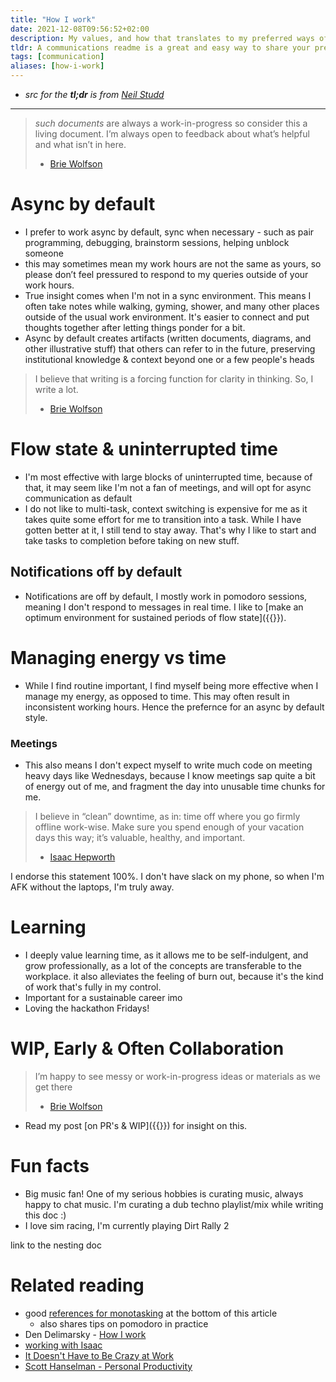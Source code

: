 ```yaml
---
title: "How I work"
date: 2021-12-08T09:56:52+02:00
description: My values, and how that translates to my preferred ways of working & communicating
tldr: A communications readme is a great and easy way to share your preferred ways of working with your colleagues. It removes ambiguities and helps to improve relationships. 🤝
tags: [communication]
aliases: [how-i-work]
---
```


- *src for the **tl;dr** is from [Neil Studd](https://blog.neilstudd.com/readme)*

---
> *such documents* are always a work-in-progress so consider this a living document. I’m always open to feedback about what’s helpful and what isn’t in here.
> - [Brie Wolfson](https://www.briewolfson.com/)

# Async by default

* I prefer to work async by default, sync when necessary - such as pair programming, debugging, brainstorm sessions, helping unblock someone
* this may sometimes mean my work hours are not the same as yours, so please don’t feel pressured to respond to my queries outside of your work hours.
* True insight comes when I'm not in a sync environment. This means I often take notes while walking, gyming, shower, and many other places outside of the usual work environment. It's easier to connect and put thoughts together after letting things ponder for a bit.
* Async by default creates artifacts (written documents, diagrams, and other illustrative stuff) that others can refer to in the future, preserving institutional knowledge & context beyond one or a few people's heads

> I believe that writing is a forcing function for clarity in thinking. So, I write a lot.
> - [Brie Wolfson](https://www.briewolfson.com/)


# Flow state & uninterrupted time
- I'm most effective with large blocks of uninterrupted time, because of that, it may seem like I'm not a fan of meetings, and will opt for async communication as default
- I do not like to multi-task, context switching is expensive for me as it takes quite some effort for me to transition into a task. While I have gotten better at it, I still tend to stay away. That's why I like to start and take tasks to completion before taking on new stuff.
## Notifications off by default
* Notifications are off by default, I mostly work in pomodoro sessions, meaning I don't respond to messages in real time. I like to [make an optimum environment for sustained periods of flow state]({{<ref nesting>}}).

# Managing energy vs time
- While I find routine important, I find myself being more effective when I manage my energy, as opposed to time. This may often result in inconsistent working hours. Hence the prefernce for an async by default style.

### Meetings
- This also means I don't expect myself to write much code on meeting heavy days like Wednesdays, because I know meetings sap quite a bit of energy out of me, and fragment the day into unusable time chunks for me.


> I believe in “clean” downtime, as in: time off where you go firmly offline work-wise. Make sure you spend enough of your vacation days this way; it’s valuable, healthy, and important.
> - [Isaac Hepworth](https://github.com/hepwori/wwi/)

I endorse this statement 100%. I don't have slack on my phone, so when I'm AFK without the laptops, I'm truly away.

# Learning
- I deeply value learning time, as it allows me to be self-indulgent, and grow professionally, as a lot of the concepts are transferable to the workplace. it also alleviates the feeling of burn out, because it's the kind of work that's fully in my control.
- Important for a sustainable career imo
- Loving the hackathon Fridays!

# WIP, Early & Often Collaboration
> I’m happy to see messy or work-in-progress ideas or materials as we get there
> - [Brie Wolfson](https://www.briewolfson.com/)
- Read my post [on PR's & WIP]({{<ref on-prs>}}) for insight on this.
# Fun facts
- Big music fan! One of my serious hobbies is curating music, always happy to chat music. I'm curating a dub techno playlist/mix while writing this doc :)
- I love sim racing, I'm currently playing Dirt Rally 2



link to the nesting doc

# Related reading
* good [references for monotasking](https://www.softwaremeadows.com/posts/the_50-10_time_box_revising_pomodoro_for_software_development/) at the bottom of this article
  * also shares tips on pomodoro in practice
* Den Delimarsky - [How I work](https://den.dev/how-i-work/)
* [working with Isaac](https://github.com/hepwori/wwi/)
* [It Doesn't Have to Be Crazy at Work](https://www.goodreads.com/book/show/38900866-it-doesn-t-have-to-be-crazy-at-work)
* [Scott Hanselman - Personal Productivity](https://www.youtube.com/watch?v=RpH6IPhyh7I)
